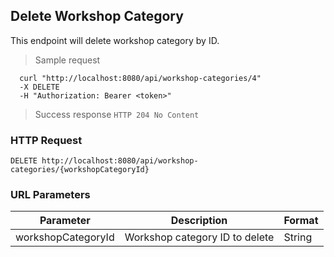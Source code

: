 ## Delete Workshop Category
This endpoint will delete workshop category by ID.

> Sample request

```shell
  curl "http://localhost:8080/api/workshop-categories/4"
  -X DELETE
  -H "Authorization: Bearer <token>"
```

> Success response <code>HTTP 204 No Content</code>

### HTTP Request

`DELETE http://localhost:8080/api/workshop-categories/{workshopCategoryId}`

### URL Parameters

Parameter | Description | Format
--------- | ----------- | ---------
workshopCategoryId | Workshop category ID to delete | String